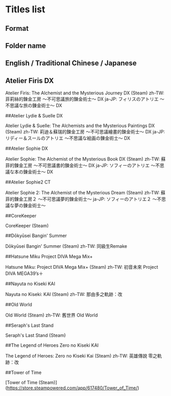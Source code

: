 # Titles list

## Format

## Folder name	

## English / Traditional Chinese / Japanese

## Atelier Firis DX

Atelier Firis: The Alchemist and the Mysterious Journey DX (Steam)
zh-TW: 菲莉絲的鍊金工房 ～不可思議旅的鍊金術士～ DX
ja-JP: フィリスのアトリエ ～不思議な旅の錬金術士～ DX

##Atelier Lydie & Suelle DX

Atelier Lydie & Suelle: The Alchemists and the Mysterious Paintings DX (Steam)
zh-TW: 莉迪＆蘇瑞的鍊金工房 ～不可思議繪畫的鍊金術士～ DX
ja-JP: リディー＆スールのアトリエ ～不思議な絵画の錬金術士～ DX

##Atelier Sophie DX

Atelier Sophie: The Alchemist of the Mysterious Book DX (Steam)
zh-TW: 蘇菲的鍊金工房 ～不可思議書的鍊金術士～ DX
ja-JP: ソフィーのアトリエ ～不思議な本の錬金術士～ DX

##Atelier Sophie2 CT

Atelier Sophie 2: The Alchemist of the Mysterious Dream (Steam)
zh-TW: 蘇菲的鍊金工房２ ～不可思議夢的鍊金術士～
ja-JP: ソフィーのアトリエ２ ～不思議な夢の錬金術士～

##CoreKeeper

CoreKeeper  (Steam)

##Dōkyūsei Bangin' Summer

Dōkyūsei Bangin' Summer  (Steam)
zh-TW: 同級生Remake

##Hatsune Miku Project DIVA Mega Mix+

Hatsune Miku: Project DIVA Mega Mix+ (Steam)
zh-TW: 初音未來 Project DIVA MEGA39’s＋

##Nayuta no Kiseki KAI

Nayuta no Kiseki: KAI (Steam)
zh-TW: 那由多之軌跡：改

##Old World

Old World (Steam)
zh-TW: 舊世界 Old World

##Seraph's Last Stand

Seraph's Last Stand (Steam)

##The Legend of Heroes Zero no Kiseki KAI

The Legend of Heroes: Zero no Kiseki Kai (Steam)
zh-TW: 英雄傳說 零之軌跡：改

##Tower of Time

[Tower of Time (Steam)] (https://store.steampowered.com/app/617480/Tower_of_Time/)
